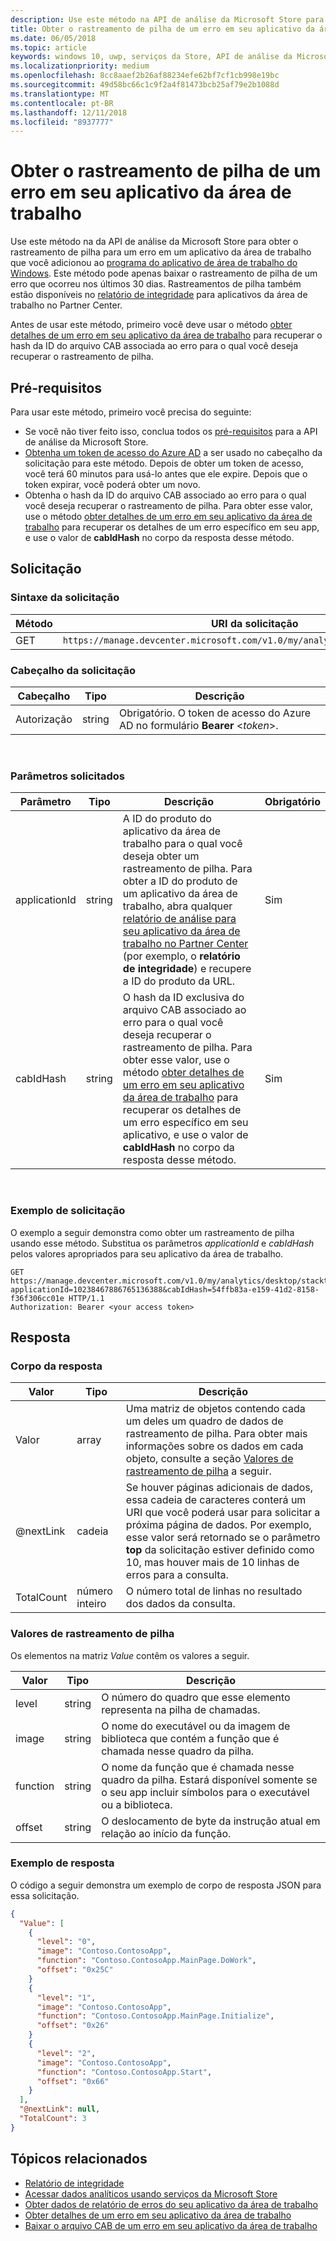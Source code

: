 ```yaml
---
description: Use este método na API de análise da Microsoft Store para obter os rastreamentos de pilha de um erro em seu aplicativo da área de trabalho.
title: Obter o rastreamento de pilha de um erro em seu aplicativo da área de trabalho
ms.date: 06/05/2018
ms.topic: article
keywords: windows 10, uwp, serviços da Store, API de análise da Microsoft Store, rastreamento de pilha, erro, aplicativo da área de trabalho
ms.localizationpriority: medium
ms.openlocfilehash: 8cc8aaef2b26af88234efe62bf7cf1cb998e19bc
ms.sourcegitcommit: 49d58bc66c1c9f2a4f81473bcb25af79e2b1088d
ms.translationtype: MT
ms.contentlocale: pt-BR
ms.lasthandoff: 12/11/2018
ms.locfileid: "8937777"
---
```

# <a name="get-the-stack-trace-for-an-error-in-your-desktop-application"></a>Obter o rastreamento de pilha de um erro em seu aplicativo da área de trabalho

Use este método na da API de análise da Microsoft Store para obter o rastreamento de pilha para um erro em um aplicativo da área de trabalho que você adicionou ao [programa do aplicativo de área de trabalho do Windows](https://msdn.microsoft.com/library/windows/desktop/mt826504). Este método pode apenas baixar o rastreamento de pilha de um erro que ocorreu nos últimos 30 dias. Rastreamentos de pilha também estão disponíveis no [relatório de integridade](https://msdn.microsoft.com/library/windows/desktop/mt826504) para aplicativos da área de trabalho no Partner Center.

Antes de usar este método, primeiro você deve usar o método [obter detalhes de um erro em seu aplicativo da área de trabalho](get-details-for-an-error-in-your-desktop-application.md) para recuperar o hash da ID do arquivo CAB associada ao erro para o qual você deseja recuperar o rastreamento de pilha.

## <a name="prerequisites"></a>Pré-requisitos


Para usar este método, primeiro você precisa do seguinte:

* Se você não tiver feito isso, conclua todos os [pré-requisitos](access-analytics-data-using-windows-store-services.md#prerequisites) para a API de análise da Microsoft Store.
* [Obtenha um token de acesso do Azure AD](access-analytics-data-using-windows-store-services.md#obtain-an-azure-ad-access-token) a ser usado no cabeçalho da solicitação para este método. Depois de obter um token de acesso, você terá 60 minutos para usá-lo antes que ele expire. Depois que o token expirar, você poderá obter um novo.
* Obtenha o hash da ID do arquivo CAB associado ao erro para o qual você deseja recuperar o rastreamento de pilha. Para obter esse valor, use o método [obter detalhes de um erro em seu aplicativo da área de trabalho](get-details-for-an-error-in-your-desktop-application.md) para recuperar os detalhes de um erro específico em seu app, e use o valor de **cabIdHash** no corpo da resposta desse método.

## <a name="request"></a>Solicitação


### <a name="request-syntax"></a>Sintaxe da solicitação

| Método | URI da solicitação                                                          |
|--------|----------------------------------------------------------------------|
| GET    | ```https://manage.devcenter.microsoft.com/v1.0/my/analytics/desktop/stacktrace``` |


### <a name="request-header"></a>Cabeçalho da solicitação

| Cabeçalho        | Tipo   | Descrição                                                                 |
|---------------|--------|-----------------------------------------------------------------------------|
| Autorização | string | Obrigatório. O token de acesso do Azure AD no formulário **Bearer** &lt;*token*&gt;. |
 

### <a name="request-parameters"></a>Parâmetros solicitados

| Parâmetro        | Tipo   |  Descrição      |  Obrigatório  |
|---------------|--------|---------------|------|
| applicationId | string | A ID do produto do aplicativo da área de trabalho para o qual você deseja obter um rastreamento de pilha. Para obter a ID do produto de um aplicativo da área de trabalho, abra qualquer [relatório de análise para seu aplicativo da área de trabalho no Partner Center](https://msdn.microsoft.com/library/windows/desktop/mt826504) (por exemplo, o **relatório de integridade**) e recupere a ID do produto da URL. |  Sim  |
| cabIdHash | string | O hash da ID exclusiva do arquivo CAB associado ao erro para o qual você deseja recuperar o rastreamento de pilha. Para obter esse valor, use o método [obter detalhes de um erro em seu aplicativo da área de trabalho](get-details-for-an-error-in-your-desktop-application.md) para recuperar os detalhes de um erro específico em seu aplicativo, e use o valor de **cabIdHash** no corpo da resposta desse método. |  Sim  |

 
### <a name="request-example"></a>Exemplo de solicitação

O exemplo a seguir demonstra como obter um rastreamento de pilha usando esse método. Substitua os parâmetros *applicationId* e *cabIdHash* pelos valores apropriados para seu aplicativo da área de trabalho.

```syntax
GET https://manage.devcenter.microsoft.com/v1.0/my/analytics/desktop/stacktrace?applicationId=10238467886765136388&cabIdHash=54ffb83a-e159-41d2-8158-f36f306cc01e HTTP/1.1
Authorization: Bearer <your access token>
```

## <a name="response"></a>Resposta


### <a name="response-body"></a>Corpo da resposta

| Valor      | Tipo    | Descrição                  |
|------------|---------|--------------------------------|
| Valor      | array   | Uma matriz de objetos contendo cada um deles um quadro de dados de rastreamento de pilha. Para obter mais informações sobre os dados em cada objeto, consulte a seção [Valores de rastreamento de pilha](#stack-trace-values) a seguir. |
| @nextLink  | cadeia  | Se houver páginas adicionais de dados, essa cadeia de caracteres conterá um URI que você poderá usar para solicitar a próxima página de dados. Por exemplo, esse valor será retornado se o parâmetro **top** da solicitação estiver definido como 10, mas houver mais de 10 linhas de erros para a consulta. |
| TotalCount | número inteiro | O número total de linhas no resultado dos dados da consulta.          |


### <a name="stack-trace-values"></a>Valores de rastreamento de pilha

Os elementos na matriz *Value* contêm os valores a seguir.

| Valor           | Tipo    | Descrição      |
|-----------------|---------|----------------|
| level            | string  |  O número do quadro que esse elemento representa na pilha de chamadas.  |
| image   | string  |   O nome do executável ou da imagem de biblioteca que contém a função que é chamada nesse quadro da pilha.           |
| function | string  |  O nome da função que é chamada nesse quadro da pilha. Estará disponível somente se o seu app incluir símbolos para o executável ou a biblioteca.              |
| offset     | string  |  O deslocamento de byte da instrução atual em relação ao início da função.      |


### <a name="response-example"></a>Exemplo de resposta

O código a seguir demonstra um exemplo de corpo de resposta JSON para essa solicitação.

```json
{
  "Value": [
    {
      "level": "0",
      "image": "Contoso.ContosoApp",
      "function": "Contoso.ContosoApp.MainPage.DoWork",
      "offset": "0x25C"
    }
    {
      "level": "1",
      "image": "Contoso.ContosoApp",
      "function": "Contoso.ContosoApp.MainPage.Initialize",
      "offset": "0x26"
    }
    {
      "level": "2",
      "image": "Contoso.ContosoApp",
      "function": "Contoso.ContosoApp.Start",
      "offset": "0x66"
    }
  ],
  "@nextLink": null,
  "TotalCount": 3
}

```

## <a name="related-topics"></a>Tópicos relacionados

* [Relatório de integridade](../publish/health-report.md)
* [Acessar dados analíticos usando serviços da Microsoft Store](access-analytics-data-using-windows-store-services.md)
* [Obter dados de relatório de erros do seu aplicativo da área de trabalho](get-desktop-application-error-reporting-data.md)
* [Obter detalhes de um erro em seu aplicativo da área de trabalho](get-details-for-an-error-in-your-desktop-application.md)
* [Baixar o arquivo CAB de um erro em seu aplicativo da área de trabalho](download-the-cab-file-for-an-error-in-your-desktop-application.md)
